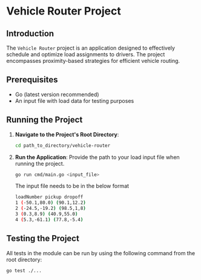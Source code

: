 # Vehicle Router Project

## Introduction

The `Vehicle Router` project is an application designed to effectively schedule and optimize load assignments to drivers. The project encompasses proximity-based strategies for efficient vehicle routing.

## Prerequisites

- Go (latest version recommended)
- An input file with load data for testing purposes

## Running the Project

1. **Navigate to the Project's Root Directory**:
    ```bash
    cd path_to_directory/vehicle-router
    ```

2. **Run the Application**:
   Provide the path to your load input file when running the project.
    ```bash
    go run cmd/main.go <input_file>
    ```
   The input file needs to be in the below format
      
   ```bash
   loadNumber pickup dropoff 
   1 (-50.1,80.0) (90.1,12.2) 
   2 (-24.5,-19.2) (98.5,1,8) 
   3 (0.3,8.9) (40.9,55.0)
   4 (5.3,-61.1) (77.8,-5.4)
   ```
   



## Testing the Project

All tests in the module can be run by using the following command from the root directory:

```bash
go test ./...